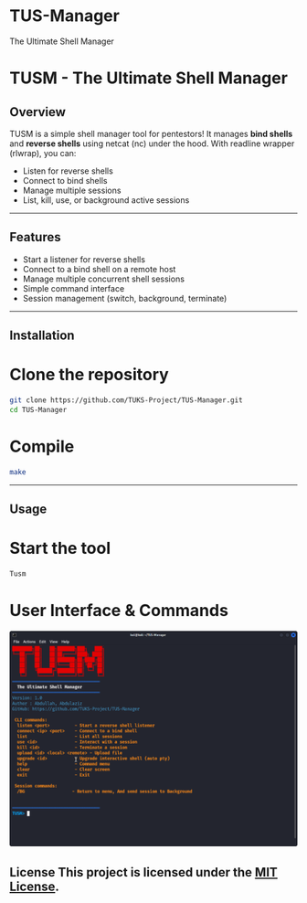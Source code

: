 # TUS-Manager
The Ultimate Shell Manager
# TUSM - The Ultimate Shell Manager 

## Overview

TUSM is a simple shell manager tool for pentestors!
It manages **bind shells** and **reverse shells** using netcat (nc) under the hood. With readline wrapper (rlwrap), you can: 

* Listen for reverse shells
* Connect to bind shells
* Manage multiple sessions
* List, kill, use, or background active sessions


---

## Features

* Start a listener for reverse shells
* Connect to a bind shell on a remote host
* Manage multiple concurrent shell sessions
* Simple command interface
* Session management (switch, background, terminate)


---

## Installation


# Clone the repository
```bash
git clone https://github.com/TUKS-Project/TUS-Manager.git
cd TUS-Manager
```


# Compile
```bash
make
```

--- 

## Usage

# Start the tool
```bash
Tusm
```
# User Interface & Commands
![Logo](images/UX.png)




## License This project is licensed under the [MIT License](LICENSE). 

